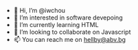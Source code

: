 - 👋 Hi, I’m @iwchou
- 👀 I’m interested in software devepoing
- 🌱 I’m currently learning HTML
- 💞️ I’m looking to collaborate on Javascript
- 📫 You can reach me on hellby@abv.bg

<!---
iwchou/iwchou is a ✨ special ✨ repository because its `README.md` (this file) appears on your GitHub profile.
You can click the Preview link to take a look at your changes.
--->
